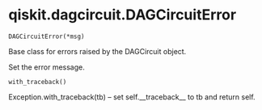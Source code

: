 <span id="qiskit-dagcircuit-dagcircuiterror" />

# qiskit.dagcircuit.DAGCircuitError

`DAGCircuitError(*msg)`

Base class for errors raised by the DAGCircuit object.

Set the error message.

`with_traceback()`

Exception.with\_traceback(tb) – set self.\_\_traceback\_\_ to tb and return self.
